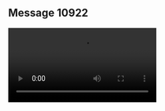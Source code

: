 ## Message 10922



![Video](https://data.iron-swords.co.il/2024/August/16/https://data.iron-swords.co.il/2024/August/16/10922/10922_media.mp4)
